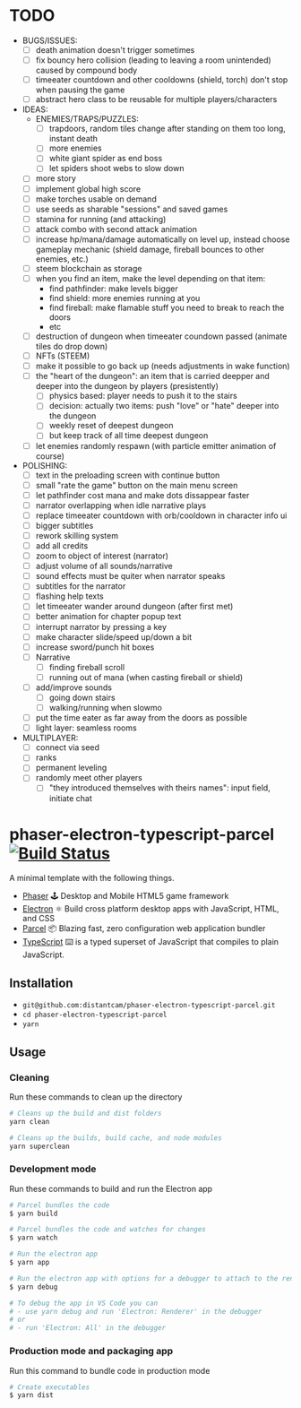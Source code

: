 # TODO

- BUGS/ISSUES:
  - [ ] death animation doesn't trigger sometimes
  - [ ] fix bouncy hero collision (leading to leaving a room unintended) caused by compound body
  - [ ] timeeater countdown and other cooldowns (shield, torch) don't stop when pausing the game
  - [ ] abstract hero class to be reusable for multiple players/characters
- IDEAS:
  - ENEMIES/TRAPS/PUZZLES:
    - [ ] trapdoors, random tiles change after standing on them too long, instant death
    - [ ] more enemies
    - [ ] white giant spider as end boss
    - [ ] let spiders shoot webs to slow down
  - [ ] more story
  - [ ] implement global high score
  - [ ] make torches usable on demand
  - [ ] use seeds as sharable "sessions" and saved games
  - [ ] stamina for running (and attacking)
  - [ ] attack combo with second attack animation
  - [ ] increase hp/mana/damage automatically on level up, instead choose gameplay mechanic (shield damage, fireball bounces to other enemies, etc.)
  - [ ] steem blockchain as storage
  - [ ] when you find an item, make the level depending on that item:
    - find pathfinder: make levels bigger
    - find shield: more enemies running at you
    - find fireball: make flamable stuff you need to break to reach the doors
    - etc
  - [ ] destruction of dungeon when timeeater coundown passed (animate tiles do drop down)
  - [ ] NFTs (STEEM)
  - [ ] make it possible to go back up (needs adjustments in wake function)
  - [ ] the "heart of the dungeon": an item that is carried deepper and deeper into the dungeon by players (presistently)
    - [ ] physics based: player needs to push it to the stairs
    - [ ] decision: actually two items: push "love" or "hate" deeper into the dungeon
    - [ ] weekly reset of deepest dungeon
    - [ ] but keep track of all time deepest dungeon
  - [ ] let enemies randomly respawn (with particle emitter animation of course)
- POLISHING:
  - [ ] text in the preloading screen with continue button
  - [ ] small "rate the game" button on the main menu screen
  - [ ] let pathfinder cost mana and make dots dissappear faster
  - [ ] narrator overlapping when idle narrative plays
  - [ ] replace timeeater countdown with orb/cooldown in character info ui
  - [ ] bigger subtitles
  - [ ] rework skilling system
  - [ ] add all credits
  - [ ] zoom to object of interest (narrator)
  - [ ] adjust volume of all sounds/narrative
  - [ ] sound effects must be quiter when narrator speaks
  - [ ] subtitles for the narrator
  - [ ] flashing help texts
  - [ ] let timeeater wander around dungeon (after first met)
  - [ ] better animation for chapter popup text
  - [ ] interrupt narrator by pressing a key
  - [ ] make character slide/speed up/down a bit
  - [ ] increase sword/punch hit boxes
  - [ ] Narrative
    - [ ] finding fireball scroll
    - [ ] running out of mana (when casting fireball or shield)
  - [ ] add/improve sounds
    - [ ] going down stairs
    - [ ] walking/running when slowmo
  - [ ] put the time eater as far away from the doors as possible
  - [ ] light layer: seamless rooms
- MULTIPLAYER:
  - [ ] connect via seed
  - [ ] ranks
  - [ ] permanent leveling
  - [ ] randomly meet other players
    - [ ] "they introduced themselves with theirs names": input field, initiate chat

# phaser-electron-typescript-parcel [![Build Status](https://travis-ci.org/distantcam/phaser-electron-typescript-parcel.svg?branch=master)](https://travis-ci.org/distantcam/phaser-electron-typescript-parcel)

A minimal template with the following things.

- [Phaser](https://phaser.io/) 🕹️ Desktop and Mobile HTML5 game framework
- [Electron](https://electronjs.org/) ⚛️ Build cross platform desktop apps with JavaScript, HTML, and CSS
- [Parcel](https://github.com/parcel-bundler/parcel) 📦 Blazing fast, zero configuration web application bundler
- [TypeScript](https://www.typescriptlang.org/) ⌨️ is a typed superset of JavaScript that compiles to plain JavaScript.

## Installation

* `git@github.com:distantcam/phaser-electron-typescript-parcel.git`
* `cd phaser-electron-typescript-parcel`
* `yarn`

## Usage

### Cleaning
Run these commands to clean up the directory
``` bash
# Cleans up the build and dist folders
yarn clean

# Cleans up the builds, build cache, and node modules
yarn superclean
```

### Development mode
Run these commands to build and run the Electron app
``` bash
# Parcel bundles the code
$ yarn build

# Parcel bundles the code and watches for changes
$ yarn watch

# Run the electron app
$ yarn app

# Run the electron app with options for a debugger to attach to the render process
$ yarn debug

# To debug the app in VS Code you can
# - use yarn debug and run 'Electron: Renderer' in the debugger
# or
# - run 'Electron: All' in the debugger
```

### Production mode and packaging app
Run this command to bundle code in production mode
``` bash
# Create executables
$ yarn dist
```

